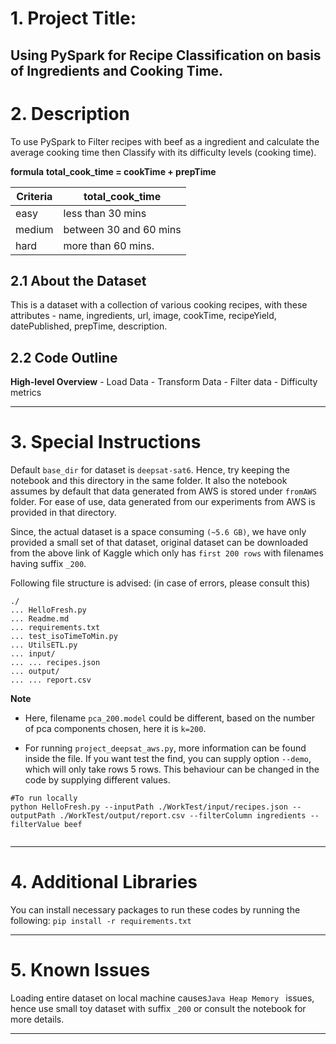 
# 1. Project Title:
## Using PySpark for Recipe Classification on basis of Ingredients and Cooking Time.

# 2. Description
To use PySpark to Filter recipes with beef as a ingredient and calculate the average cooking time then Classify with its difficulty levels (cooking time).


**formula**
**total_cook_time = cookTime + prepTime**

**Criteria** | **total_cook_time**
------------ | -------------
easy | less than 30 mins
medium | between 30 and 60 mins
hard | more than 60 mins.



## 2.1 About the Dataset
This is a dataset with a collection of various cooking recipes, with these attributes - name, ingredients, url, image, cookTime, recipeYield, datePublished, prepTime, description.

## 2.2 Code Outline
**High-level Overview**
    - Load Data
    - Transform Data
    - Filter data
    - Difficulty metrics

- - - -

# 3. Special Instructions
Default ```base_dir``` for dataset is ```deepsat-sat6```. Hence, try keeping the notebook and this directory in the same folder. It also the notebook assumes by default that data generated from AWS is stored under  ```fromAWS``` folder. For ease of use, data generated from our experiments from AWS is provided in that directory.

Since, the actual dataset is a space consuming ```(~5.6 GB)```, we have only provided a small set of that dataset, original dataset can be downloaded from the above link of Kaggle which only has ```first 200 rows``` with filenames having suffix ```_200```.

Following file structure is advised: (in case of errors, please consult this)
```
./
... HelloFresh.py
... Readme.md
... requirements.txt
... test_isoTimeToMin.py
... UtilsETL.py
... input/
... ... recipes.json
... output/
... ... report.csv

```

**Note**
- Here, filename ```pca_200.model``` could be different, based on the number of pca components chosen, here it is ```k=200```.

- For running ```project_deepsat_aws.py```,  more information can be found inside the file.  If you want test the find, you can supply option ```--demo```, which will only take rows 5 rows. This behaviour can be changed in the code by supplying different values.

```
#To run locally
python HelloFresh.py --inputPath ./WorkTest/input/recipes.json --outputPath ./WorkTest/output/report.csv --filterColumn ingredients --filterValue beef


```

- - - -

# 4. Additional Libraries
You can install necessary packages to run these codes by running the following:
```pip install -r requirements.txt```

- - - -

# 5. Known Issues
Loading entire dataset on local machine causes```Java Heap Memory ``` issues, hence use small toy dataset with suffix ```_200``` or consult the notebook for more details.
- - - -
